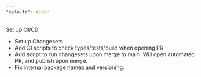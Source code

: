 ```yaml
---
"safe-fn": minor
---
```


Set up CI/CD

- Set up Changesets
- Add CI scripts to check types/tests/build when opening PR
- Add script to run changesets upon merge to main. Will open automated PR, and publish upon merge.
- Fix internal package names and versioning.
